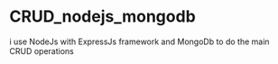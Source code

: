 # CRUD_nodejs_mongodb
i use NodeJs with ExpressJs framework  and MongoDb  to do the main CRUD operations 
